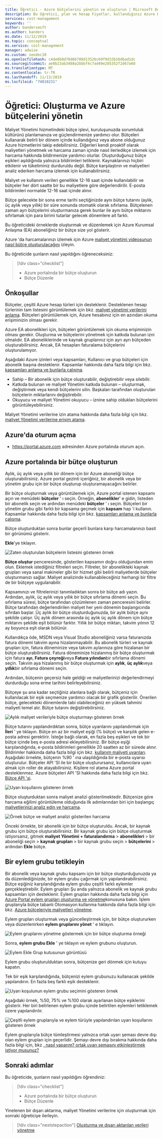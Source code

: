 ```yaml
---
title: Öğretici - Azure bütçelerini yönetin ve oluşturun | Microsoft Docs
description: Bu öğretici, plan ve hesap Fiyatlar, kullandığınız Azure Hizmetleri için yardımcı olur.
services: cost-management
keywords: ''
author: bandersmsft
ms.author: banders
ms.date: 11/12/2019
ms.topic: conceptual
ms.service: cost-management
manager: adwise
ms.custom: seodec18
ms.openlocfilehash: c4de8b0d78d66709d13526c69f9d33b16dbad1dc
ms.sourcegitcommit: ae8b23ab3488a2bbbf4c7ad49e285352f2d67a68
ms.translationtype: MT
ms.contentlocale: tr-TR
ms.lasthandoff: 11/13/2019
ms.locfileid: "74010231"
---
```

# <a name="tutorial-create-and-manage-azure-budgets"></a>Öğretici: Oluşturma ve Azure bütçelerini yönetin

Maliyet Yönetimi hizmetindeki bütçe işlevi, kuruluşunuzda sorumluluk kültürünü planlamanıza ve güçlendirmenize yardımcı olur. Bütçeleri kullanarak belirli bir dönem içinde kullandığınız veya abone olduğunuz Azure hizmetlerini takip edebilirsiniz. Diğerleri kendi proaktif olarak maliyetleri yönetmek ve harcama zaman içinde nasıl ilerledikçe izlemek için harcama hakkında bildirmenize yardımcı olurlar. Oluşturduğunuz bütçe eşikleri aşıldığında yalnızca bildirimleri tetiklenir. Kaynaklarınızı hiçbiri etkilenir ve tüketiminiz durduruldu değil. Bütçe karşılaştırın ve maliyetleri analiz ederken harcama izlemek için kullanabilirsiniz.

Maliyet ve kullanım verileri genellikle 12-16 saat içinde kullanılabilir ve bütçeler her dört saatte bir bu maliyetlere göre değerlendirilir. E-posta bildirimleri normalde 12-16 saat içinde alınır.

Bütçe gelecekte bir sona erme tarihi seçtiğinizde aynı bütçe tutarını (aylık, üç aylık veya yıllık) bir süre sonunda otomatik olarak sıfırlama. Bütçelenen zaman ayrı bütçelerini oluşturmanıza gerek bunlar ile aynı bütçe miktarını sıfırlamak için para birimi tutarlar gelecek dönemlere ait farklı.

Bu öğreticideki örneklerde oluşturmak ve düzenlemek için Azure Kurumsal Anlaşma (EA) aboneliğiniz bir bütçe size yol gösterir.

Azure 'da harcamalarınızı izlemek için Azure [maliyet yönetimi videosunun nasıl bütçe oluşturulacağını](https://www.youtube.com/watch?v=ExIVG_Gr45A) izleyin.


Bu öğreticide şunların nasıl yapıldığını öğreneceksiniz:

> [!div class="checklist"]
> * Azure portalında bir bütçe oluşturun
> * Bütçe Düzenle

## <a name="prerequisites"></a>Önkoşullar

Bütçeler, çeşitli Azure hesap türleri için desteklenir. Desteklenen hesap türlerinin tam listesini görüntülemek için bkz. [maliyet yönetimi verilerini anlama](understand-cost-mgt-data.md). Bütçeleri görüntülemek için, Azure hesabınız için en azından okuma erişiminizin olması gerekir.

 Azure EA abonelikleri için, bütçeleri görüntülemek için okuma erişiminizin olması gerekir. Oluşturma ve bütçelerini yönetmek için katkıda bulunan izni olmalıdır. EA aboneliklerinde ve kaynak gruplarınız için ayrı ayrı bütçeden oluşturabilirsiniz. Ancak, EA hesapları faturalama bütçelerini oluşturulamıyor.

Aşağıdaki Azure izinleri veya kapsamları, Kullanıcı ve grup bütçeleri için abonelik başına desteklenir. Kapsamlar hakkında daha fazla bilgi için bkz. [kapsamları anlama ve bunlarla çalışma](understand-work-scopes.md).

- Sahip – Bir abonelik için bütçe oluşturabilir, değiştirebilir veya silebilir.
- Katkıda bulunan ve maliyet Yönetimi katkıda bulunan – oluşturmak, değiştirmek veya kendi bütçelerini silin. Başkaları tarafından oluşturulan bütçelerin miktarlarını değiştirebilir.
- Okuyucu ve maliyet Yönetimi okuyucu – iznine sahip oldukları bütçelerini görüntüleyebilirsiniz.

Maliyet Yönetimi verilerine izin atama hakkında daha fazla bilgi için bkz. [maliyet Yönetimi verilerine erişim atama](assign-access-acm-data.md).

## <a name="sign-in-to-azure"></a>Azure'da oturum açma

- https://portal.azure.com adresinden Azure portalında oturum açın.

## <a name="create-a-budget-in-the-azure-portal"></a>Azure portalında bir bütçe oluşturun

Aylık, üç aylık veya yıllık bir dönem için bir Azure aboneliği bütçe oluşturabilirsiniz. Azure portal gezinti içeriğiniz, bir abonelik veya bir yönetim grubu için bir bütçe oluşturup oluşturamayacağını belirler.

Bir bütçe oluşturmak veya görüntülemek için, Azure portal istenen kapsamı açın ve menüdeki **bütçeler** ' ı seçin. Örneğin, **abonelikler**' e gidin, listeden bir abonelik seçin ve ardından menüdeki **bütçeler** ' ı seçin. Bütçeleri bir yönetim grubu gibi farklı bir kapsama geçmek için **kapsam** hap 'i kullanın. Kapsamlar hakkında daha fazla bilgi için bkz. [kapsamları anlama ve bunlarla çalışma](understand-work-scopes.md).

Bütçe oluşturduktan sonra bunlar geçerli bunlara karşı harcamalarınızı basit bir görünümü gösterir.

**Ekle**'ye tıklayın.

![Zaten oluşturulan bütçelerin listesini gösteren örnek](./media/tutorial-acm-create-budgets/budgets01.png)

**Bütçe oluştur** penceresinde, gösterilen kapsamın doğru olduğundan emin olun. Eklemek istediğiniz filtreleri seçin. Filtreler, bir abonelikteki kaynak grupları veya sanal makineler gibi bir hizmet gibi belirli maliyetlerde bütçeler oluşturmanızı sağlar. Maliyet analizinde kullanabileceğiniz herhangi bir filtre de bir bütçeye uygulanabilir.

Kapsamınızı ve filtrelerinizi tanımladıktan sonra bir bütçe adı yazın. Ardından, aylık, üç aylık veya yıllık bir bütçe sıfırlama dönemi seçin. Bu sıfırlama süresi, bütçe tarafından çözümlenen zaman penceresini belirler. Bütçe tarafından değerlendirilen maliyet her yeni dönemin başlangıcında sıfırdan başlar. Üç aylık bir bütçe oluşturduğunuzda, bir aylık bütçe aynı şekilde çalışır. Üç aylık dönem arasında üç aylık üç aylık dönem için bütçe miktarını şekilde eşit bölünür farktır. Yıllık bir bütçe miktarı, takvim yılının 12 ay boyunca eşit olarak bölünür.

Kullandıkça öde, MSDN veya Visual Studio aboneliğiniz varsa faturanızda fatura dönemi takvim ayına hizalanmayabilir. Bu abonelik türleri ve kaynak grupları için, fatura döneminize veya takvim aylarınıza göre hizalanan bir bütçe oluşturabilirsiniz. Fatura döneminize hizalanmış bir bütçe oluşturmak için fatura **ayı**, **Fatura çeyreği**veya **Fatura yılından**bir sıfırlama dönemi seçin. Takvim aya hizalanmış bir bütçe oluşturmak için **aylık**, **üç aylık**veya **yıllık**bir sıfırlama dönemi seçin.

Ardından, bütçenin geçersiz hale geldiği ve maliyetlerinizi değerlendirmeyi durdurduğu sona erme tarihini belirleyebilirsiniz.

Bütçeye şu ana kadar seçtiğiniz alanlara bağlı olarak, bütçeniz için kullanılacak bir eşik seçmenize yardımcı olacak bir grafik gösterilir. Önerilen bütçe, gelecekteki dönemlerde tabi olabileceğiniz en yüksek tahmini maliyeti temel alır. Bütçe tutarını değiştirebilirsiniz.

![Aylık maliyet verileriyle bütçe oluşturmayı gösteren örnek ](./media/tutorial-acm-create-budgets/monthly-budget01.png)

Bütçe tutarını yapılandırdıktan sonra, bütçe uyarılarını yapılandırmak için **İleri** ' ye tıklayın. Bütçe en az bir maliyet eşiği (% bütçe) ve karşılık gelen e-posta adresi gerektirir. İsteğe bağlı olarak, en fazla beş eşikleri ve tek bir bütçe içinde beş e-posta adresi ekleyebilirsiniz. Bir bütçe eşiği karşılandığında, e-posta bildirimleri genellikle 20 saatten az bir sürede alınır. Bildirimler hakkında daha fazla bilgi için bkz. [kullanım maliyeti uyarıları](cost-mgt-alerts-monitor-usage-spending.md). Aşağıdaki örnekte, bütçenin %90 ' ına ulaşıldığında bir e-posta uyarısı oluşturulur. Bütçeler API 'SI ile bir bütçe oluşturursanız, kullanıcılara uyarı almak için roller de atayabilirsiniz. Kişilere rol atama Azure portal desteklenmez. Azure bütçeleri API 'SI hakkında daha fazla bilgi için bkz. [Bütçe API 'si](/rest/api/consumption/budgets).

![Uyarı koşullarını gösteren örnek](./media/tutorial-acm-create-budgets/monthly-budget-alert.png)

Bütçe oluşturduktan sonra maliyet analizi gösterilmektedir. Bütçenize göre harcama eğilimi görüntüleme olduğunda ilk adımlarından biri için başlangıç [maliyetlerinizi analiz edin ve harcama](quick-acm-cost-analysis.md).

![Örnek bütçe ve maliyet analizi gösterilen harcama](./media/tutorial-acm-create-budgets/cost-analysis.png)

Önceki örnekte, bir abonelik için bir bütçe oluşturuldu. Ancak, bir kaynak grubu için bütçe oluşturabilirsiniz. Bir kaynak grubu için bütçe oluşturmak istiyorsanız, gitmek **maliyet Yönetimi + faturalandırma** &gt; **abonelikleri** &gt; bir aboneliği seçin > **kaynak grupları** > bir kaynak grubu seçin > **bütçelerini** > ardından **Ekle** bütçe.

## <a name="trigger-an-action-group"></a>Bir eylem grubu tetikleyin

Bir abonelik veya kaynak grubu kapsamı için bir bütçe oluşturduğunuzda ya da düzenlediğinizde, bir eylem grubu çağırmak için yapılandırabilirsiniz. Bütçe eşiğiniz karşılandığında eylem grubu çeşitli farklı eylemler gerçekleştirebilir. Eylem grupları Şu anda yalnızca abonelik ve kaynak grubu kapsamları için desteklenir. Eylem grupları hakkında daha fazla bilgi için [Azure Portal eylem grupları oluşturma ve yönetme](../azure-monitor/platform/action-groups.md)konusuna bakın. İşlem gruplarıyla bütçe tabanlı Otomasyon kullanma hakkında daha fazla bilgi için bkz. [Azure bütçeleriyle maliyetleri yönetme](../billing/billing-cost-management-budget-scenario.md).



Eylem grupları oluşturmak veya güncelleştirmek için, bir bütçe oluştururken veya düzenlenirken **eylem gruplarını yönet** ' e tıklayın.

![Eylem gruplarını yönetme göstermek için bir bütçe oluşturma örneği](./media/tutorial-acm-create-budgets/manage-action-groups01.png)


Sonra, **eylem grubu Ekle** ' ye tıklayın ve eylem grubunu oluşturun.


![Eylem Ekle Grup kutusunun görüntüsü](./media/tutorial-acm-create-budgets/manage-action-groups02.png)

Eylem grubu oluşturulduktan sonra, bütçenize geri dönmek için kutuyu kapatın.

Tek bir eşik karşılandığında, bütçenizi eylem grubunuzu kullanacak şekilde yapılandırın. En fazla beş farklı eşik desteklenir.

![Uyarı koşulunun eylem grubu seçimini gösteren örnek](./media/tutorial-acm-create-budgets/manage-action-groups03.png)

Aşağıdaki örnek, %50, 75% ve %100 olarak ayarlanan bütçe eşiklerini gösterir. Her biri belirlenen eylem grubu içinde belirtilen eylemleri tetiklemek üzere yapılandırılır.

![Çeşitli eylem gruplarıyla ve eylem türüyle yapılandırılan uyarı koşullarını gösteren örnek](./media/tutorial-acm-create-budgets/manage-action-groups04.png)

Eylem gruplarıyla bütçe tümleştirmesi yalnızca ortak uyarı şeması devre dışı olan eylem grupları için geçerlidir. Şemayı devre dışı bırakma hakkında daha fazla bilgi için, bkz [. nasıl yaparım? ortak uyarı şemasını etkinleştirmek istiyor musunuz?](../azure-monitor/platform/alerts-common-schema.md#how-do-i-enable-the-common-alert-schema)

## <a name="next-steps"></a>Sonraki adımlar

Bu öğreticide, şunların nasıl yapıldığını öğrendiniz:

> [!div class="checklist"]
> * Azure portalında bir bütçe oluşturun
> * Bütçe Düzenle

Yinelenen bir dışarı aktarma, maliyet Yönetimi verilerine için oluşturmak için sonraki öğreticiye ilerleyin.

> [!div class="nextstepaction"]
> [Oluşturma ve dışarı aktarılan verileri yönetme](tutorial-export-acm-data.md)
